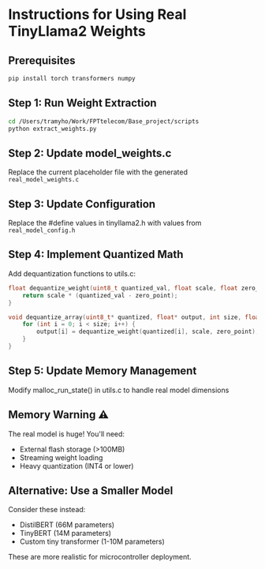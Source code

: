 # Instructions for Using Real TinyLlama2 Weights

## Prerequisites
```bash
pip install torch transformers numpy
```

## Step 1: Run Weight Extraction
```bash
cd /Users/tramyho/Work/FPTtelecom/Base_project/scripts
python extract_weights.py
```

## Step 2: Update model_weights.c
Replace the current placeholder file with the generated `real_model_weights.c`

## Step 3: Update Configuration
Replace the #define values in tinyllama2.h with values from `real_model_config.h`

## Step 4: Implement Quantized Math
Add dequantization functions to utils.c:

```c
float dequantize_weight(uint8_t quantized_val, float scale, float zero_point) {
    return scale * (quantized_val - zero_point);
}

void dequantize_array(uint8_t* quantized, float* output, int size, float scale, float zero_point) {
    for (int i = 0; i < size; i++) {
        output[i] = dequantize_weight(quantized[i], scale, zero_point);
    }
}
```

## Step 5: Update Memory Management
Modify malloc_run_state() in utils.c to handle real model dimensions

## Memory Warning ⚠️
The real model is huge! You'll need:
- External flash storage (>100MB)
- Streaming weight loading
- Heavy quantization (INT4 or lower)

## Alternative: Use a Smaller Model
Consider these instead:
- DistilBERT (66M parameters)
- TinyBERT (14M parameters) 
- Custom tiny transformer (1-10M parameters)

These are more realistic for microcontroller deployment.
